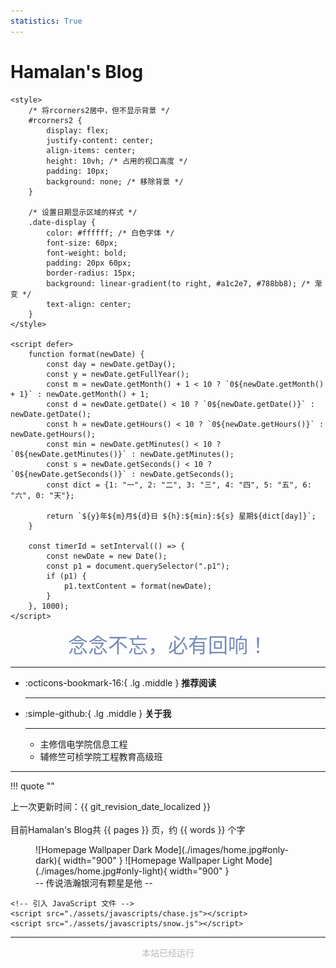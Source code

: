 ```yaml
---
statistics: True
---
```


# Hamalan's Blog
<div id="rcorners2">
    <div id="rcorners1" class="date-display">
        <p class="p1"></p>
    </div>

    <style>
        /* 将rcorners2居中，但不显示背景 */
        #rcorners2 {
            display: flex;
            justify-content: center;
            align-items: center;
            height: 10vh; /* 占用的视口高度 */
            padding: 10px;
            background: none; /* 移除背景 */
        }
    
        /* 设置日期显示区域的样式 */
        .date-display {
            color: #ffffff; /* 白色字体 */
            font-size: 60px;
            font-weight: bold;
            padding: 20px 60px;
            border-radius: 15px;
            background: linear-gradient(to right, #a1c2e7, #788bb8); /* 渐变 */
            text-align: center;
        }
    </style>
    
    <script defer>
        function format(newDate) {
            const day = newDate.getDay();
            const y = newDate.getFullYear();
            const m = newDate.getMonth() + 1 < 10 ? `0${newDate.getMonth() + 1}` : newDate.getMonth() + 1;
            const d = newDate.getDate() < 10 ? `0${newDate.getDate()}` : newDate.getDate();
            const h = newDate.getHours() < 10 ? `0${newDate.getHours()}` : newDate.getHours();
            const min = newDate.getMinutes() < 10 ? `0${newDate.getMinutes()}` : newDate.getMinutes();
            const s = newDate.getSeconds() < 10 ? `0${newDate.getSeconds()}` : newDate.getSeconds();
            const dict = {1: "一", 2: "二", 3: "三", 4: "四", 5: "五", 6: "六", 0: "天"};
    
            return `${y}年${m}月${d}日 ${h}:${min}:${s} 星期${dict[day]}`;
        }
    
        const timerId = setInterval(() => {
            const newDate = new Date();
            const p1 = document.querySelector(".p1");
            if (p1) {
                p1.textContent = format(newDate);
            }
        }, 1000);
    </script>
</div>

<center>
    <font color="#788bb8" size="6" class="ml3">念念不忘，必有回响！</font>
</center>


<script src="https://cdnjs.cloudflare.com/ajax/libs/animejs/2.0.2/anime.min.js"></script>
<script>
    var textWrapper = document.querySelector('.ml3');
    textWrapper.innerHTML = textWrapper.textContent.replace(/./g, "<span class='letter'>$&</span>");

    anime.timeline({ loop: true })
        .add({
            targets: '.ml3 .letter',
            opacity: [0, 1], // 透明度从0到1
            translateX: [40, 0], // 每个字母从右侧40px移动到原位
            easing: "easeOutExpo", // 缓动效果
            duration: 1200, // 每个字母动画持续时间
            delay: (el, i) => 150 * i // 每个字母动画之间的延迟
        })
        .add({
            targets: '.ml3',
            opacity: 0, // 整体文本透明度变为0
            duration: 1000, // 整体文本淡出动画时间
            easing: "easeOutExpo",
            delay: 1000 // 在淡出前停留一段时间
        });
</script>

***

<div class="grid cards" markdown>

-   :octicons-bookmark-16:{ .lg .middle } __推荐阅读__

    ---

    <!-- - [我的大二春夏课程概览](https://wbx0710.github.io/mymkdocs/SophomoreSpringSummer/Courses/index.html)
    - [我收藏的网页](https://wbx0710.github.io/mymkdocs/Favorites/FavoritePages/index.html) -->


-   :simple-github:{ .lg .middle } __关于我__

    ---

    - 主修信电学院信息工程
    - 辅修竺可桢学院工程教育高级班

</div>

***

!!! quote ""
    <div class="center-text">
    上一次更新时间：{{ git_revision_date_localized }}<br>
    <br>
    目前Hamalan's Blog共 {{ pages }} 页，约 {{ words }} 个字
    </div>



<figure markdown="span">
    ![Homepage Wallpaper Dark Mode](./images/home.jpg#only-dark){ width="900" }
    ![Homepage Wallpaper Light Mode](./images/home.jpg#only-light){ width="900" }
    <figcaption>-- 传说浩瀚银河有颗星是他 --</figcaption>
</figure>

<!DOCTYPE html>
<html lang="en">
<head>
    <meta charset="UTF-8">
    <meta name="viewport" content="width=device-width, initial-scale=1.0">
    <title>Mouse Chase</title>
    <style>
        .img {
            width: 50px;
            height: 50px;
            position: absolute;
            background-image: url('./images/fulilian.png');
            background-size: cover;
        }
    </style>
</head>
<body>
    <div class="experience"></div>
    <div class="img"></div>

    <!-- 引入 JavaScript 文件 -->
    <script src="./assets/javascripts/chase.js"></script>
    <script src="./assets/javascripts/snow.js"></script>
</body>
</html>

***
<body>
    <font color="#B9B9B9">
        <p style="text-align: center;">
            <span>本站已经运行</span>
            <span id='box1'></span>
        </p>
        <div id="box1"></div>
        <script>
            function timingTime() {
                let start = '2024-07-10 00:00:00';
                let startTime = new Date(start).getTime();
                let currentTime = new Date().getTime();
                let difference = currentTime - startTime;
                let m = Math.floor(difference / 1000);
                let mm = m % 60; // 秒
                let f = Math.floor(m / 60);
                let ff = f % 60; // 分钟
                let s = Math.floor(f / 60); // 小时
                let ss = s % 24;
                let day = Math.floor(s / 24); // 天数
                return day + "天" + ss + "时" + ff + "分" + mm + '秒';
            }
            setInterval(() => {
                document.getElementById('box1').innerHTML = timingTime();
            }, 1000);
        </script>
    </font>
</body>

